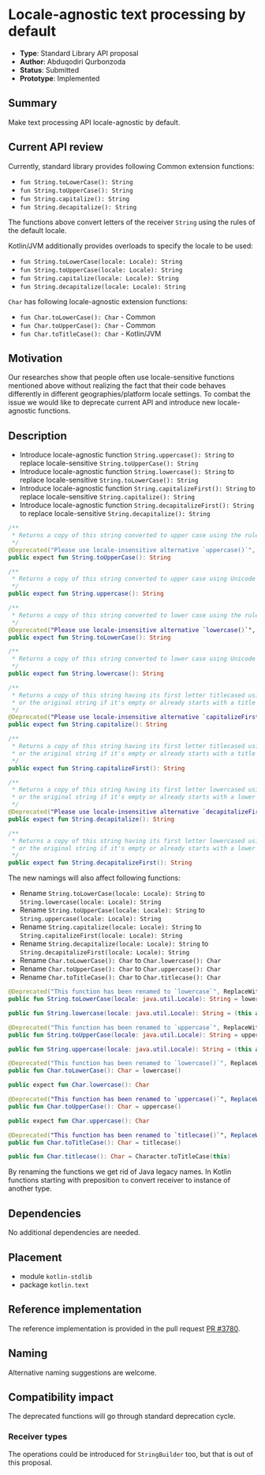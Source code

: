 # Locale-agnostic text processing by default

* **Type**: Standard Library API proposal
* **Author**: Abduqodiri Qurbonzoda
* **Status**: Submitted
* **Prototype**: Implemented

## Summary

Make text processing API locale-agnostic by default.

## Current API review

Currently, standard library provides following Common extension functions: 
* `fun String.toLowerCase(): String`
* `fun String.toUpperCase(): String`
* `fun String.capitalize(): String`
* `fun String.decapitalize(): String`

The functions above convert letters of the receiver `String` using the rules of the default locale.

Kotlin/JVM additionally provides overloads to specify the locale to be used:
* `fun String.toLowerCase(locale: Locale): String`
* `fun String.toUpperCase(locale: Locale): String`
* `fun String.capitalize(locale: Locale): String`
* `fun String.decapitalize(locale: Locale): String`

`Char` has following locale-agnostic extension functions:
* `fun Char.toLowerCase(): Char` - Common
* `fun Char.toUpperCase(): Char` - Common
* `fun Char.toTitleCase(): Char` - Kotlin/JVM

## Motivation

Our researches show that people often use locale-sensitive functions mentioned above without realizing the fact that their code behaves differently 
in different geographies/platform locale settings. To combat the issue we would like to deprecate current API and introduce new locale-agnostic functions.

## Description

* Introduce locale-agnostic function `String.uppercase(): String` to replace locale-sensitive `String.toUpperCase(): String`
* Introduce locale-agnostic function `String.lowercase(): String` to replace locale-sensitive `String.toLowerCase(): String`
* Introduce locale-agnostic function `String.capitalizeFirst(): String` to replace locale-sensitive `String.capitalize(): String`
* Introduce locale-agnostic function `String.decapitalizeFirst(): String` to replace locale-sensitive `String.decapitalize(): String`

```kotlin
/**
 * Returns a copy of this string converted to upper case using the rules of the default locale.
 */
@Deprecated("Please use locale-insensitive alternative `uppercase()`", ReplaceWith("uppercase()"))
public expect fun String.toUpperCase(): String

/**
 * Returns a copy of this string converted to upper case using Unicode mapping rules of the invariant locale.
 */
public expect fun String.uppercase(): String

/**
 * Returns a copy of this string converted to lower case using the rules of the default locale.
 */
@Deprecated("Please use locale-insensitive alternative `lowercase()`", ReplaceWith("lowercase()"))
public expect fun String.toLowerCase(): String

/**
 * Returns a copy of this string converted to lower case using Unicode mapping rules of the invariant locale.
 */
public expect fun String.lowercase(): String

/**
 * Returns a copy of this string having its first letter titlecased using the rules of the default locale,
 * or the original string if it's empty or already starts with a title case letter.
 */
@Deprecated("Please use locale-insensitive alternative `capitalizeFirst()`", ReplaceWith("capitalizeFirst()"))
public expect fun String.capitalize(): String

/**
 * Returns a copy of this string having its first letter titlecased using Unicode mapping rules of the invariant locale,
 * or the original string if it's empty or already starts with a title case letter.
 */
public expect fun String.capitalizeFirst(): String

/**
 * Returns a copy of this string having its first letter lowercased using the rules of the default locale,
 * or the original string if it's empty or already starts with a lower case letter.
 */
@Deprecated("Please use locale-insensitive alternative `decapitalizeFirst()`", ReplaceWith("decapitalizeFirst()"))
public expect fun String.decapitalize(): String

/**
 * Returns a copy of this string having its first letter lowercased using Unicode mapping rules of the invariant locale,
 * or the original string if it's empty or already starts with a lower case letter.
 */
public expect fun String.decapitalizeFirst(): String
```

The new namings will also affect following functions:

* Rename `String.toLowerCase(locale: Locale): String` to `String.lowercase(locale: Locale): String`
* Rename `String.toUpperCase(locale: Locale): String` to `String.uppercase(locale: Locale): String`
* Rename `String.capitalize(locale: Locale): String` to `String.capitalizeFirst(locale: Locale): String`
* Rename `String.decapitalize(locale: Locale): String` to `String.decapitalizeFirst(locale: Locale): String`
* Rename `Char.toLowerCase(): Char` to `Char.lowercase(): Char`
* Rename `Char.toUpperCase(): Char` to `Char.uppercase(): Char`
* Rename `Char.toTitleCase(): Char` to `Char.titlecase(): Char`

```kotlin
@Deprecated("This function has been renamed to `lowercase`", ReplaceWith("lowercase(locale)"))
public fun String.toLowerCase(locale: java.util.Locale): String = lowercase(locale)

public fun String.lowercase(locale: java.util.Locale): String = (this as java.lang.String).toLowerCase(locale)

@Deprecated("This function has been renamed to `uppercase`", ReplaceWith("uppercase(locale)"))
public fun String.toUpperCase(locale: java.util.Locale): String = uppercase(locale)

public fun String.uppercase(locale: java.util.Locale): String = (this as java.lang.String).toUpperCase(locale)

@Deprecated("This function has been renamed to `lowercase()`", ReplaceWith("lowercase()"))
public fun Char.toLowerCase(): Char = lowercase()

public expect fun Char.lowercase(): Char

@Deprecated("This function has been renamed to `uppercase()`", ReplaceWith("uppercase()"))
public fun Char.toUpperCase(): Char = uppercase()

public expect fun Char.uppercase(): Char

@Deprecated("This function has been renamed to `titlecase()`", ReplaceWith("titlecase()"))
public fun Char.toTitleCase(): Char = titlecase()

public fun Char.titlecase(): Char = Character.toTitleCase(this)
```

By renaming the functions we get rid of Java legacy names. 
In Kotlin functions starting with preposition `to` convert receiver to instance of another type.

## Dependencies

No additional dependencies are needed.

## Placement

- module `kotlin-stdlib`
- package `kotlin.text`

## Reference implementation

The reference implementation is provided in the pull request [PR #3780](https://github.com/JetBrains/kotlin/pull/3780).

## Naming

Alternative naming suggestions are welcome.

## Compatibility impact

The deprecated functions will go through standard deprecation cycle.

### Receiver types

The operations could be introduced for `StringBuilder` too, but that is out of this proposal.

